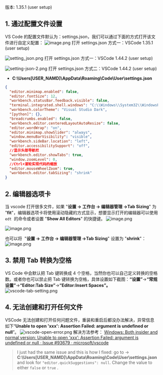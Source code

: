版本: 1.35.1 (user setup)

## 1. 通过配置文件设置

VS Code 的配置文件默认为：settings.json，我们可以通过下面的方式打开该文件进行自定义配置：
![image.png](https://cdn.nlark.com/yuque/0/2019/png/126032/1561099788662-7327baa6-1373-468b-9e8f-92918417bc77.png#align=left&display=inline&height=227&originHeight=310&originWidth=1019&size=35777&status=done&style=none&width=746)
打开 settings.json 方式一：VSCode 1.35.1 (user setup)

![setting_json.png](https://cdn.nlark.com/yuque/0/2020/png/126032/1587345536635-f2bc6bc5-8c1d-4f21-b2c6-4e283a086936.png#align=left&display=inline&height=492&originHeight=629&originWidth=953&size=76016&status=done&style=none&width=746)
打开 settings.json 方式一：VSCode 1.44.2 (user setup)

![setting-json-2.png](https://cdn.nlark.com/yuque/0/2020/png/126032/1587345967895-9e3895eb-5ad3-42ff-a626-112aa0d398e8.png#align=left&display=inline&height=334&originHeight=427&originWidth=953&size=50039&status=done&style=none&width=746)
打开 settings.json 方式二：VSCode 1.44.2 (user setup)

- **C:\Users[USER_NAMD]\AppData\Roaming\Code\User\settings.json**

```json
{
  "editor.minimap.enabled": false,
  "editor.fontSize": 12,
  "workbench.statusBar.feedback.visible": false,
  "terminal.integrated.shell.windows": "C:\\Windows\\System32\\WindowsPowerShell\\v1.0\\powershell.exe",
  "workbench.colorTheme": "Visual Studio Dark",
  "[python]": {},
  "breadcrumbs.enabled": false,
  "workbench.editor.centeredLayoutAutoResize": false,
  "editor.wordWrap": "on",
  "editor.minimap.showSlider": "always",
  "window.menuBarVisibility": "visible",
  "workbench.sideBar.location": "left",
  "editor.accessibilitySupport": "off",
  //显示头部导航栏
  "workbench.editor.showTabs": true,
  "window.zoomLevel": 0,
  //Ctrl+滚轮实现代码的缩放
  "editor.mouseWheelZoom": true,
  "workbench.editor.tabSizing": "shrink"
}
```

## 2. 编辑器选项卡

当 vscode 打开很多文件，如果 "**设置 → 工作台 → 编辑器管理 →Tab Sizing**" 为 "**fit**"，编辑器选项卡将使用滚动隐藏的方式显示，想要显示打开的编辑器可以使用 `edt`  的命令或者设置 "**Show All Editors**" 的快捷键。
![image.png](https://cdn.nlark.com/yuque/0/2019/png/126032/1565228295004-83f73509-9e84-457b-b30d-3ed359d89860.png#align=left&display=inline&height=320&originHeight=320&originWidth=772&size=86248&status=done&style=none&width=772)

![image.png](https://cdn.nlark.com/yuque/0/2019/png/126032/1561098903958-6b478420-5bdc-4a29-ab67-24af40d370a9.png#align=left&display=inline&height=225&originHeight=225&originWidth=1019&size=30265&status=done&style=none&width=1019)

也可以将  "**设置 → 工作台 → 编辑器管理 →Tab Sizing**" 设置为 "**shrink**"：
![image.png](https://cdn.nlark.com/yuque/0/2019/png/126032/1561099277202-15bc9e25-1f38-4c13-8a1e-48cf7cd696de.png#align=left&display=inline&height=313&originHeight=313&originWidth=684&size=27747&status=done&style=none&width=684)

## 3. 禁用 Tab 转换为空格

VS Code 中会默认把 Tab 键转换成 4 个空格，当然你也可以自己定义转换的空格数。或者你也可以禁止把 Tab 键转换为空格，具体设置如下截图：**“设置”**→**“常规设置”**→**“Editor:Tab Size”**→**“Editor:Insert Spaces”。**
![vscode-tab-setting.png](https://cdn.nlark.com/yuque/0/2020/png/126032/1587086399599-33f96d84-3fc2-4a4e-b64b-efd1b170903d.png#align=left&display=inline&height=728&originHeight=728&originWidth=1140&size=96759&status=done&style=none&width=1140)

###

## 4. 无法创建和打开任何文件

VSCode 无法创建和打开任何问题文件，重装和重启后都没办法解决，异常信息如下“**Unable to open 'xxx': Assertion Failed: argument is undefined or null**”。
![vscode-open-error.png](https://cdn.nlark.com/yuque/0/2020/png/126032/1587087181723-84ef65cf-2980-4e35-ae7a-be5a04063204.png#align=left&display=inline&height=656&originHeight=1560&originWidth=1775&size=157310&status=done&style=none&width=746)
解决方法参考：
[Windows: Both insider and normal version: Unable to open ‘xxx’: Assertion Failed: argument is undefined or null · Issue #93679 · microsoft/vscode](https://github.com/microsoft/vscode/issues/93679)

> I just had the same issue and this is how I fixed:
> go to -> **C:\Users[USER_NAMD]\AppData\Roaming\Code\User\settings.json**
> and look for `"editor.quickSuggestions": null`. Change the value to either `false` or `true` .
